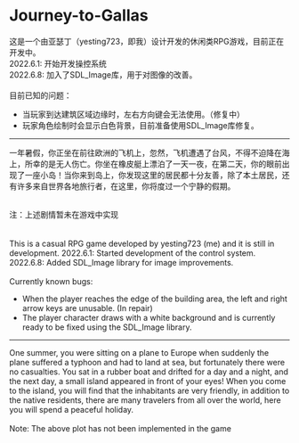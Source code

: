 # Journey-to-Gallas
这是一个由亚瑟丁（yesting723，即我）设计开发的休闲类RPG游戏，目前正在开发中。<br />
2022.6.1: 开始开发操控系统<br />
2022.6.8: 加入了SDL_Image库，用于对图像的改善。<br /><br />
目前已知的问题：<br />
- 当玩家到达建筑区域边缘时，左右方向键会无法使用。（修复中）
- 玩家角色绘制时会显示白色背景，目前准备使用SDL_Image库修复。
- ---
一年暑假，你正坐在前往欧洲的飞机上，忽然，飞机遭遇了台风，不得不迫降在海上，所幸的是无人伤亡。你坐在橡皮艇上漂泊了一天一夜，在第二天，你的眼前出现了一座小岛！当你来到岛上，你发现这里的居民都十分友善，除了本土居民，还有许多来自世界各地旅行者，在这里，你将度过一个宁静的假期。<br /><br />

注：上述剧情暂未在游戏中实现<br />
<br /><br />
This is a casual RPG game developed by yesting723 (me) and it is still in development.
2022.6.1: Started development of the control system.<br />
2022.6.8: Added SDL_Image library for image improvements.<br /><br />
Currently known bugs:
- When the player reaches the edge of the building area, the left and right arrow keys are unusable. (In repair)
- The player character draws with a white background and is currently ready to be fixed using the SDL_Image library.
- ---
One summer, you were sitting on a plane to Europe when suddenly the plane suffered a typhoon and had to land at sea, but fortunately there were no casualties. You sat in a rubber boat and drifted for a day and a night, and the next day, a small island appeared in front of your eyes! When you come to the island, you will find that the inhabitants are very friendly, in addition to the native residents, there are many travelers from all over the world, here you will spend a peaceful holiday.
<br /><br />
Note: The above plot has not been implemented in the game
<br /><br /><br />
